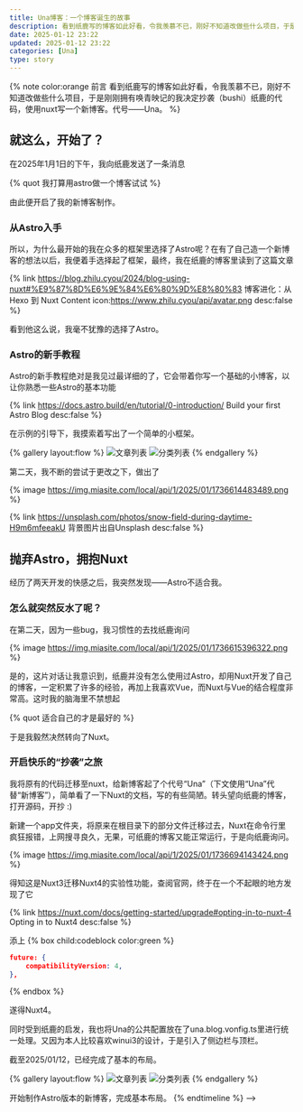 ```yaml
---
title: Una博客：一个博客诞生的故事
description: 看到纸鹿写的博客如此好看，令我羡慕不已，刚好不知道改做些什么项目，于是刚刚拥有唤青映记的我决定抄袭（bushi）纸鹿的代码，使用Nuxt写一个新博客。代号——Una。
date: 2025-01-12 23:22
updated: 2025-01-12 23:22
categories: [Una]
type: story
---
```


{% note color:orange 前言 看到纸鹿写的博客如此好看，令我羡慕不已，刚好不知道改做些什么项目，于是刚刚拥有唤青映记的我决定抄袭（bushi）纸鹿的代码，使用nuxt写一个新博客。代号——Una。 %}

## 就这么，开始了？

在2025年1月1日的下午，我向纸鹿发送了一条消息

{% quot 我打算用astro做一个博客试试 %}

由此便开启了我的新博客制作。

### 从Astro入手

所以，为什么最开始的我在众多的框架里选择了Astro呢？在有了自己造一个新博客的想法以后，我便着手选择起了框架，最终，我在纸鹿的博客里读到了这篇文章

{% link https://blog.zhilu.cyou/2024/blog-using-nuxt#%E9%87%8D%E6%9E%84%E6%80%9D%E8%80%83  博客进化：从 Hexo 到 Nuxt Content icon:https://www.zhilu.cyou/api/avatar.png desc:false %}

看到他这么说，我毫不犹豫的选择了Astro。

### Astro的新手教程

Astro的新手教程绝对是我见过最详细的了，它会带着你写一个基础的小博客，以让你熟悉一些Astro的基本功能

{% link https://docs.astro.build/en/tutorial/0-introduction/  Build your first Astro Blog desc:false %}

在示例的引导下，我摸索着写出了一个简单的小框架。

{% gallery layout:flow %}
![文章列表](https://img.miasite.com/local/api/1/2025/01/1736614147583.png)
![分类列表](https://img.miasite.com/local/api/1/2025/01/1736614151235.png)
{% endgallery %}

第二天，我不断的尝试于更改之下，做出了

{% image https://img.miasite.com/local/api/1/2025/01/1736614483489.png %}

{% link https://unsplash.com/photos/snow-field-during-daytime-H9m6mfeeakU  背景图片出自Unsplash desc:false %}

## 抛弃Astro，拥抱Nuxt

经历了两天开发的快感之后，我突然发现——Astro不适合我。

### 怎么就突然反水了呢？

在第二天，因为一些bug，我习惯性的去找纸鹿询问

{% image https://img.miasite.com/local/api/1/2025/01/1736615396322.png %}

是的，这片对话让我意识到，纸鹿并没有怎么使用过Astro，却用Nuxt开发了自己的博客，一定积累了许多的经验，再加上我喜欢Vue，而Nuxt与Vue的结合程度非常高。这时我的脑海里不禁想起

{% quot 适合自己的才是最好的 %}

于是我毅然决然转向了Nuxt。

### 开启快乐的“抄袭”之旅

我将原有的代码迁移至nuxt，给新博客起了个代号“Una”（下文使用“Una”代替“新博客”），简单看了一下Nuxt的文档，写的有些简陋。转头望向纸鹿的博客，打开源码，开抄 :)

新建一个app文件夹，将原来在根目录下的部分文件迁移过去，Nuxt在命令行里疯狂报错，上网搜寻良久，无果，可纸鹿的博客又能正常运行，于是向纸鹿询问。

{% image https://img.miasite.com/local/api/1/2025/01/1736694143424.png %}

得知这是Nuxt3迁移Nuxt4的实验性功能，查阅官网，终于在一个不起眼的地方发现了它

{% link https://nuxt.com/docs/getting-started/upgrade#opting-in-to-nuxt-4 Opting in to Nuxt4 desc:false %}

添上
{% box child:codeblock color:green %}
```json
future: {
    compatibilityVersion: 4,
},
```
{% endbox %}

遂得Nuxt4。

同时受到纸鹿的启发，我也将Una的公共配置放在了una.blog.vonfig.ts里进行统一处理。又因为本人比较喜欢winui3的设计，于是引入了侧边栏与顶栏。

截至2025/01/12，已经完成了基本的布局。

{% gallery layout:flow %}
![文章列表](https://img.miasite.com/local/api/1/2025/01/1736695062962.png)
![分类列表](https://img.miasite.com/local/api/1/2025/01/1736695075637.png)
{% endgallery %}

<!-- 在文末，附上Una Blog的时间轴

{% timeline %}
<!-- node 2025年 1月 1日 -->
开始制作Astro版本的新博客，完成基本布局。
{% endtimeline %} -->